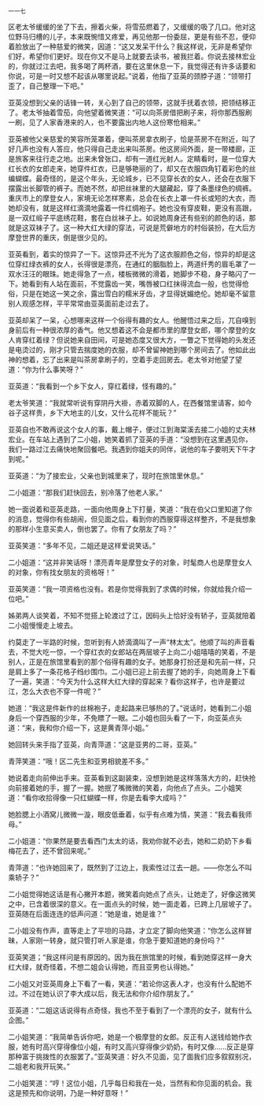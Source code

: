     一一七 

   区老太爷缓缓的坐了下去，擦着火柴，将雪茄燃着了，又缓缓的吸了几口。他对这位野马归槽的儿子，本来既惋惜又疼爱，再见他那一份委屈，更是有些不忍，便仰着脸放出了一种慈爱的微笑，因道：“这又发呆干什么？我这样说，无非是希望你们好，希望你们更好。现在你又不是马上就要去读书，被我拦着。你说去接林宏业的，你就过江去吧，我多喝了两杯酒，要在这里休息一下，我觉得还有许多话要和你说，可是一时又想不起该从哪里说起。”说着，他指了亚英的颈脖子道：“领带打歪了，自己整理一下吧。”

   亚英没想到父亲的话锋一转，关心到了自己的领带，这就手抚着衣领，把领结移正了。老太爷抽着雪茄，向他望着微笑道：“可以向茶房借把刷子来，将你那西服刷一刷，见了人家香港来的人，也不要露出内地人这份寒伧相来。”

   亚英被他父亲慈爱的笑容所笼罩着，便叫茶房拿衣刷子，恰是茶房不在附近，叫了好几声也没有人答应，他只得自己走出来叫茶房。他这房间外面，是一带楼廊，正是旅客来往行走之地。出来未曾张口，却有一道红光射人。定睛看时，是一位穿大红长衣的女郎走来，她穿件红衣，已是够艳丽的了，却又在衣服四角钉着彩色的丝编蝴蝶。最奇怪的，是这个年头，无论城乡，已不见穿长衣的女人，还会在衣服下摆露出长脚管的裤子。而她不然，却把丝袜里的大腿藏起，穿了条墨绿色的绸裤。重庆市上的摩登女人，家境无论怎样寒素，总会在长衣上罩一件长或短的大衣，而她却没有，就是这样红滴滴地露着一件红绸袍子。她也没有穿皮鞋，更没有高跟，是一双红缎子平底绣花鞋，套在白丝袜子上。如说她周身还有些别的颜色的话，那就是这双袜子了。这一种大红大绿的穿法，可说是荒僻地方的村俗装扮，在大后方摩登世界的重庆，倒是很少见的。

   亚英看到，着实的惊异了一下。这惊异还不光为了这衣服颜色之俗，惊异的却是这位穿红绿衣裤的女人，长得很是漂亮，在通红的胭脂脸上，两道纤秀的眉毛罩了一双水汪汪的眼珠。她走得急了一点，楼板微微的滑着，她脚步不稳，身子略闪了一下。她看到有人站在面前，不觉露齿一笑，嘴唇被口红抹得流血一般，也觉得伧俗，只是在她这一笑之余，露出雪白的糯米牙齿，才显得妩媚绝伦。她却毫不留意别人观感怎样，平平常常由亚英面前走过去了。

   亚英却呆了一呆，心想哪来这样一个俗得有趣的女人。他醒悟过来之后，兀自嗅到身前后有一种很浓厚的香气。他又想着这不会是都市里的摩登女郎，哪个摩登的女人肯穿红着绿？但说她来自田间，可是她态度又很大方，一瞥之下觉得她的头发还是电烫过的，刚才只管去揣度她的衣服，却不曾留神她到哪个房间去了。他如此出神的想着，忘了出来是叫茶房拿刷子的，空着手走回房去。老太爷对他望了望道：“你为什么事笑呀？”

   亚英道：“我看到一个乡下女人，穿红着绿，怪有趣的。”

   老太爷笑道：“我就常听说有穿阴丹大褂，赤着双脚的人，在西餐馆里请客，如今谷子这样贵，乡下大地主的儿女，又什么花样不能玩？”

   亚英自也不敢再说这个女人的事，戴上帽子，便过江到海棠溪去接二小姐的丈夫林宏业。在车站上遇到了二小姐，她笑着抓了亚英的手道：“没想到在这里遇见你，我们一路过江去痛快地聚回餐吧。我遇到你姐夫的同伴，说他的车子要明天下午才到呢。”

   亚英道：“为了接宏业，父亲也到城里来了，现时在旅馆里休息。”

   二小姐道：“那我们赶快回去，别冷落了他老人家。”

   她一面说着和亚英走路，一面向他周身上下打量，笑道：“我在伯父口里知道了你的消息，觉得你有些胡闹，但见面之后，看到你的西服穿得这样整齐，不是我想象的那样小生意买卖人，倒也罢了。你有了女朋友了吗？”

   亚英笑道：“多年不见，二姐还是这样爱说笑话。”

   二小姐道：“这并非笑话呀！漂亮青年是摩登女子的对象，时髦商人也是摩登女人的对象，你有找女朋友的资格呀！”

   亚英笑道：“我一项资格也没有。若是你觉得我到了求偶的时候，你就给我介绍一位吧。”

   姊弟两人谈笑着，不知不觉搭上轮渡过了江，因码头上恰好没有轿子，亚英就陪着二小姐慢慢走上坡去。

   约莫走了一半路的时候，忽听到有人娇滴滴叫了一声“林太太”。他顺了叫的声音看去，不觉大吃一惊，一个穿红衣的女郎站在两层坡子上向二小姐嘻嘻的笑着，不是别人，正是在旅馆里看到的那个俗得有趣的女子。她那身打扮还是和先前一样，只是肩上多了一条花格子绉纱围巾。二小姐已迎上前去握了她的手，向她周身上下看了一遍，笑道：“今天为什么这样大红大绿的穿起来？看你这样子，也许是要过江，怎么大衣也不穿一件呢？”

   她道：“我这是件新作的丝棉袍子，走起路来已够热的了。”说话时，她看到二小姐身后一个穿西服的少年，不免瞟了一眼。二小姐也回头看了一下，向亚英点头道：“来，我和你介绍一下，这是黄青萍小姐。”

   她回转头来手指了亚英，向青萍道：“这是亚男的二哥，亚英。”

   青萍笑道：“哦！区二先生和亚男相貌差不多。”

   她说着走向前伸出手来。亚英看到这副装束，没想到她是这样落落大方的，赶快抢向前接着她的手，握了一握。她抿了嘴微微的笑着，向他点了点头。二小姐笑道：“看你收拾得像一只红蝴蝶一样，你是去看李大成吗？”

   她脸腮上小酒窝儿微微一漩，眼皮低垂着，似乎有点难为情，笑道：“我去看我师母。”

   二小姐道：“你果然是要去看西门太太的话，我劝你就不必去，她和二奶奶下乡看梅花去了，还不曾回来呢。”

   青萍道：“也许她回来了，既然到了江边上，我索性过江去一趟。――你怎么不叫乘轿子？”

   二小姐觉得她这话是有心撇开本题，微笑着向她点了点头，让她走了，好像这微笑之中，已含着很深的意义。在一面点头的时候，她一面走着，已跨上几层坡子了。亚英随在后面连连的低声问道：“她是谁，她是谁？”

   二小姐没有作声，直等走上了平坦的马路，才立定了脚向他笑道：“你怎么这样冒昧，人家刚一转身，就只管打听人家是谁，你急于要知道她的身份吗？”

   亚英笑道；“我这样问是有原因的。因为我在旅馆里的时候，看到她穿这样一身大红大绿，就奇怪着，不想二姐会认得她，而且亚男也认得她。”

   二小姐又对亚英周身上下看了一看，笑道：“若论你这表人才，也没有什么配她不过。不过在她认识了李大成以后，我无法和你介绍作朋友了。”

   亚英道：“二姐这话说得有点奇怪，我也不至于看到了一个漂亮的女子，就有什么企图。”

   二小姐笑道：“我简单告诉你吧，她是一个极摩登的女郎。反正有人送钱给她作衣服，她有时高兴穿得像位小姐，有时又高兴穿得像少奶奶，有时又像……反正是穿那种富于挑拨性的衣服罢了。”亚英笑道：好久不见面，见了面我们应多叙叙别况，二姐老和我开玩笑。”

   二小姐笑道：“哼！这位小姐，几乎每日和我在一处，当然有和你见面的机会。我这是预先和你说明，乃是一种好意呀！”

